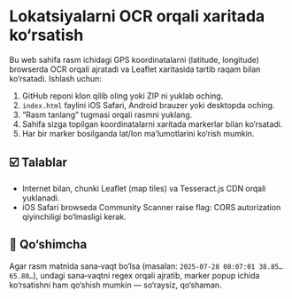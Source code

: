
# Lokatsiyalarni OCR orqali xaritada ko‘rsatish

Bu web sahifa rasm ichidagi GPS koordinatalarni (latitude, longitude) browserda OCR orqali ajratadi va Leaflet xaritasida tartib raqam bilan ko‘rsatadi. Ishlash uchun:

1. GitHub reponi klon qilib oling yoki ZIP ni yuklab oching.
2. `index.html` faylini iOS Safari, Android brauzer yoki desktopda oching.
3. “Rasm tanlang” tugmasi orqali rasmni yuklang.
4. Sahifa sizga topilgan koordinatalarni xaritada markerlar bilan ko‘rsatadi.
5. Har bir marker bosilganda lat/lon ma’lumotlarini ko‘rish mumkin.

## ☑️ Talablar

- Internet bilan, chunki Leaflet (map tiles) va Tesseract.js CDN orqali yuklanadi.
- iOS Safari browseda Community Scanner raise flag: CORS autorization qiyinchiligi bo‘lmasligi kerak.

## 📌 Qo‘shimcha

Agar rasm matnida sana‑vaqt bo‘lsa (masalan: `2025‑07‑28 08:07:01 38.85… 65.80…`), undagi sana‑vaqtni regex orqali ajratib, marker popup ichida ko‘rsatishni ham qo‘shish mumkin — so‘raysiz, qo‘shaman.
